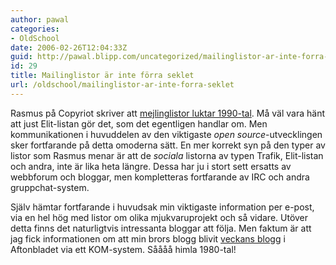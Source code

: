 ```yaml
---
author: pawal
categories:
- OldSchool
date: 2006-02-26T12:04:33Z
guid: http://pawal.blipp.com/uncategorized/mailinglistor-ar-inte-forra-seklet
id: 29
title: Mailinglistor är inte förra seklet
url: /oldschool/mailinglistor-ar-inte-forra-seklet
---
```


Rasmus på Copyriot skriver att <a href="http://copyriot.blogspot.com/2006/02/mejlinglistor-luktar-1990-tal.html">mejlinglistor luktar 1990-tal</a>. Må väl vara hänt att just Elit-listan gör det, som det egentligen handlar om. Men kommunikationen i huvuddelen av den viktigaste <em>open source</em>-utvecklingen sker fortfarande på detta omoderna sätt. En mer korrekt syn på den typer av listor som Rasmus menar är att de <em>sociala</em> listorna av typen Trafik, Elit-listan och andra, inte är lika heta längre. Dessa har ju i stort sett ersatts av webbforum och bloggar, men kompletteras fortfarande av IRC och andra gruppchat-system.

Själv hämtar fortfarande i huvudsak min viktigaste information per e-post, via en hel hög med listor om olika mjukvaruprojekt och så vidare. Utöver detta finns det naturligtvis intressanta bloggar att följa. Men faktum är att jag fick informationen om att min brors blogg blivit <a href="http://www.aftonbladet.se/vss/blogg/story/0,2789,783776,00.html">veckans blogg</a> i Aftonbladet via ett KOM-system. Såååå himla 1980-tal!